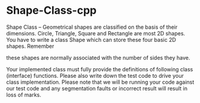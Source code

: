 # Shape-Class-cpp

Shape Class – Geometrical shapes are classified on the basis of their dimensions. Circle, Triangle, Square and
Rectangle are most 2D shapes. You have to write a class Shape which can store these four basic 2D shapes. Remember

these shapes are normally associated with the number of sides they have.

Your implemented class must fully provide the definitions of following class (interface) functions. Please also write
down the test code to drive your class implementation. Please note that we will be running your code against our test
code and any segmentation faults or incorrect result will result in loss of marks.
